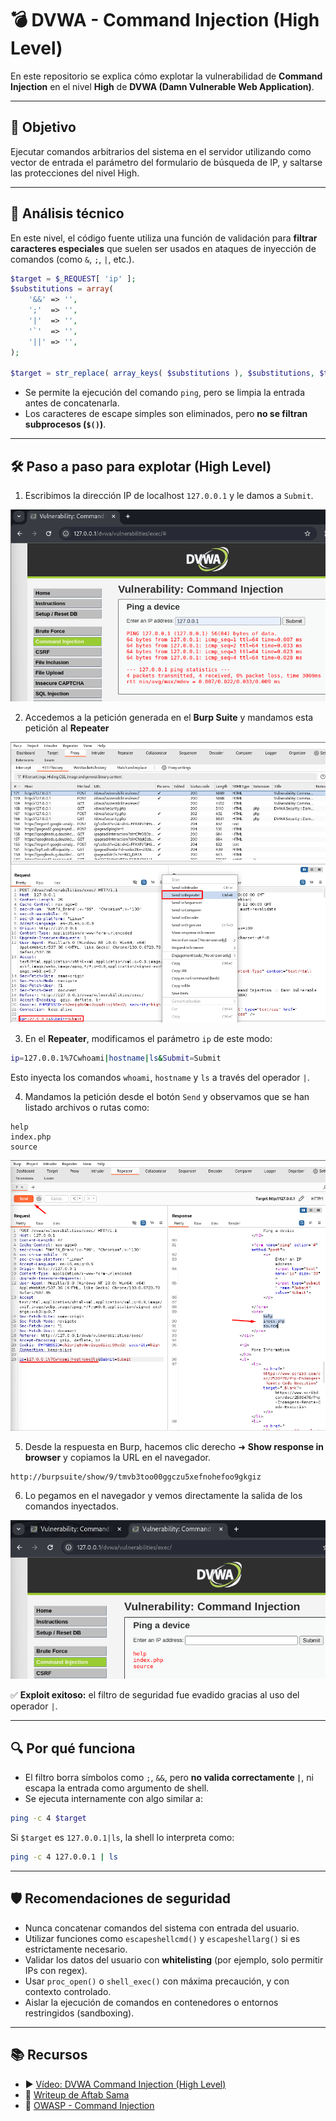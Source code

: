 # 💣 DVWA - Command Injection (High Level)

En este repositorio se explica cómo explotar  la vulnerabilidad de **Command Injection** en el nivel **High** de **DVWA (Damn Vulnerable Web Application)**.

---

## 🎯 Objetivo

Ejecutar comandos arbitrarios del sistema en el servidor utilizando como vector de entrada el parámetro del formulario de búsqueda de IP, y saltarse las protecciones del nivel High.

---

## 🧠 Análisis técnico

En este nivel, el código fuente utiliza una función de validación para **filtrar caracteres especiales** que suelen ser usados en ataques de inyección de comandos (como `&`, `;`, `|`, etc.).

```php
$target = $_REQUEST[ 'ip' ];
$substitutions = array(
    '&&' => '',
    ';'  => '',
    '|'  => '',
    '`'  => '',
    '||' => '',
);

$target = str_replace( array_keys( $substitutions ), $substitutions, $target );
```

- Se permite la ejecución del comando `ping`, pero se limpia la entrada antes de concatenarla.
- Los caracteres de escape simples son eliminados, pero **no se filtran subprocesos (`$()`)**.

---

## 🛠 Paso a paso para explotar (High Level)

1. Escribimos la dirección IP de localhost `127.0.0.1` y le damos a `Submit`.

![Ping_127.0.0.1](assets/CI_Ping.png) 

2. Accedemos a la petición generada en el **Burp Suite** y mandamos esta petición al **Repeater**

![BurpSuite_Repeater](assets/CI_BurpSuite.png) 

3. En el **Repeater**, modificamos el parámetro `ip` de este modo:

```bash
ip=127.0.0.1%7Cwhoami|hostname|ls&Submit=Submit
```
Esto inyecta los comandos `whoami`, `hostname` y `ls` a través del operador `|`.

4. Mandamos la petición desde el botón `Send` y observamos que se han listado archivos o rutas como:
```
help
index.php
source
```

![Repeater_Comando](assets/CI_RepeaterComando.png) 

5. Desde la respuesta en Burp, hacemos clic derecho ➜ **Show response in browser** y copiamos la URL en el navegador.
```
http://burpsuite/show/9/tmvb3too00ggczu5xefnohefoo9gkgiz
```

6. Lo pegamos en el navegador y vemos directamente la salida de los comandos inyectados.

![Resultado](assets/CI_Resultado.png) 

✅ **Exploit exitoso:** el filtro de seguridad fue evadido gracias al uso del operador `|`.

---

## 🔍 Por qué funciona

- El filtro borra símbolos como `;`, `&&`, pero **no valida correctamente `|`**, ni escapa la entrada como argumento de shell.
- Se ejecuta internamente con algo similar a:

```bash
ping -c 4 $target
```

Si `$target` es `127.0.0.1|ls`, la shell lo interpreta como:

```bash
ping -c 4 127.0.0.1 | ls
```

---

## 🛡️ Recomendaciones de seguridad

- Nunca concatenar comandos del sistema con entrada del usuario.
- Utilizar funciones como `escapeshellcmd()` y `escapeshellarg()` si es estrictamente necesario.
- Validar los datos del usuario con **whitelisting** (por ejemplo, solo permitir IPs con regex).
- Usar `proc_open()` o `shell_exec()` con máxima precaución, y con contexto controlado.
- Aislar la ejecución de comandos en contenedores o entornos restringidos (sandboxing).

---

## 📚 Recursos

- ▶️ [Vídeo: DVWA Command Injection (High Level)](https://www.youtube.com/watch?v=WiqRvlN_UIU&list=PLHUKi1UlEgOJLPSFZaFKMoexpM6qhOb4Q&index=4)
- 📝 [Writeup de Aftab Sama](https://aftabsama.com/writeups/dvwa/command-injection/)
- 📖 [OWASP - Command Injection](https://owasp.org/www-community/attacks/Command_Injection)

